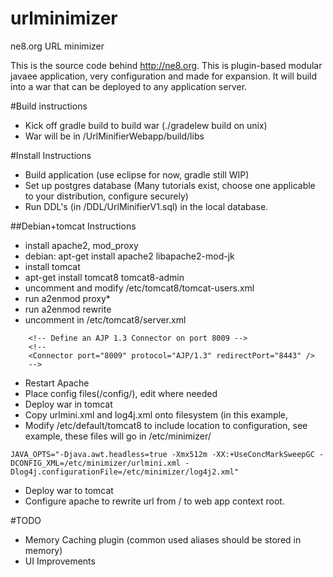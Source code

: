 # urlminimizer
ne8.org URL minimizer

This is the source code behind http://ne8.org. This is plugin-based modular javaee application, very configuration and made for expansion. It will build into a war that can be deployed to any application server. 

#Build instructions
- Kick off gradle build to build war (./gradelew build on unix)
- War will be in <SOURCE>/UrlMinifierWebapp/build/libs

#Install Instructions
- Build application (use eclipse for now, gradle still WIP)
- Set up postgres database (Many tutorials exist, choose one applicable to your distribution, configure securely)
- Run DDL's (in <SOURCE>/DDL/UrlMinifierV1.sql) in the  local database.

##Debian+tomcat Instructions
- install apache2, mod_proxy
- debian: apt-get install apache2 libapache2-mod-jk
- install tomcat
- apt-get install tomcat8 tomcat8-admin
- uncomment and modify /etc/tomcat8/tomcat-users.xml
- run a2enmod proxy*
- run a2enmod rewrite
- uncomment in /etc/tomcat8/server.xml
```
    <!-- Define an AJP 1.3 Connector on port 8009 -->
    <!--
    <Connector port="8009" protocol="AJP/1.3" redirectPort="8443" />
    -->
```
- Restart Apache
- Place config files(<SOURCE>/config/), edit where needed
- Deploy war in tomcat
- Copy urlmini.xml and log4j.xml onto filesystem (in this example, 
- Modify /etc/default/tomcat8 to include location to configuration, see example, these files will go in /etc/minimizer/
```
JAVA_OPTS="-Djava.awt.headless=true -Xmx512m -XX:+UseConcMarkSweepGC -DCONFIG_XML=/etc/minimizer/urlmini.xml -Dlog4j.configurationFile=/etc/minimizer/log4j2.xml"
```
- Deploy war to tomcat 
- Configure apache to rewrite url from / to web app context root. 

#TODO
* Memory Caching plugin (common used aliases should be stored in memory)
* UI Improvements
